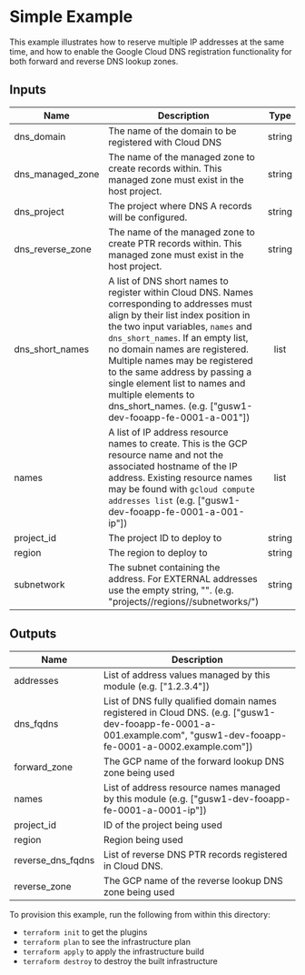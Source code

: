 # Simple Example

This example illustrates how to reserve multiple IP addresses at the same
time, and how to enable the Google Cloud DNS registration functionality for
both forward and reverse DNS lookup zones.

[^]: (autogen_docs_start)

## Inputs

| Name | Description | Type | Default | Required |
|------|-------------|:----:|:-----:|:-----:|
| dns\_domain | The name of the domain to be registered with Cloud DNS | string | n/a | yes |
| dns\_managed\_zone | The name of the managed zone to create records within.  This managed zone must exist in the host project. | string | n/a | yes |
| dns\_project | The project where DNS A records will be configured. | string | n/a | yes |
| dns\_reverse\_zone | The name of the managed zone to create PTR records within.  This managed zone must exist in the host project. | string | n/a | yes |
| dns\_short\_names | A list of DNS short names to register within Cloud DNS.  Names corresponding to addresses must align by their list index position in the two input variables, `names` and `dns_short_names`.  If an empty list, no domain names are registered.  Multiple names may be registered to the same address by passing a single element list to names and multiple elements to dns_short_names.  (e.g. ["gusw1-dev-fooapp-fe-0001-a-001"]) | list | n/a | yes |
| names | A list of IP address resource names to create.  This is the GCP resource name and not the associated hostname of the IP address.  Existing resource names may be found with `gcloud compute addresses list` (e.g. ["gusw1-dev-fooapp-fe-0001-a-001-ip"]) | list | n/a | yes |
| project\_id | The project ID to deploy to | string | n/a | yes |
| region | The region to deploy to | string | n/a | yes |
| subnetwork | The subnet containing the address.  For EXTERNAL addresses use the empty string, "".  (e.g. "projects/<project-name>/regions/<region-name>/subnetworks/<subnetwork-name>") | string | n/a | yes |

## Outputs

| Name | Description |
|------|-------------|
| addresses | List of address values managed by this module (e.g. ["1.2.3.4"]) |
| dns\_fqdns | List of DNS fully qualified domain names registered in Cloud DNS.  (e.g. ["gusw1-dev-fooapp-fe-0001-a-001.example.com", "gusw1-dev-fooapp-fe-0001-a-0002.example.com"]) |
| forward\_zone | The GCP name of the forward lookup DNS zone being used |
| names | List of address resource names managed by this module (e.g. ["gusw1-dev-fooapp-fe-0001-a-0001-ip"]) |
| project\_id | ID of the project being used |
| region | Region being used |
| reverse\_dns\_fqdns | List of reverse DNS PTR records registered in Cloud DNS. |
| reverse\_zone | The GCP name of the reverse lookup DNS zone being used |

[^]: (autogen_docs_end)

To provision this example, run the following from within this directory:
- `terraform init` to get the plugins
- `terraform plan` to see the infrastructure plan
- `terraform apply` to apply the infrastructure build
- `terraform destroy` to destroy the built infrastructure